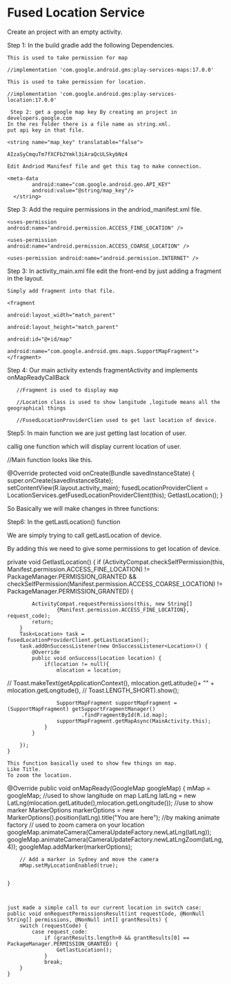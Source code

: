 # Fused Location Service
Create an project with an empty activity.

Step 1: In the build gradle add the following Dependencies.

    This is used to take permission for map
    
    //implementation 'com.google.android.gms:play-services-maps:17.0.0'
    
    This is used to take permission for location.
    
    //implementation 'com.google.android.gms:play-services-location:17.0.0'
     
     Step 2: get a google map key By creating an project in developers.google.com
    In the res folder there is a file name as string.xml.
    put api key in that file.
    
    <string name="map_key" translatable="false">
    
    AIzaSyCmquTm7fXCFb2Ymkl3iAraQcULSkybNz4

    Edit Andriod Manifesf file and get this tag to make connection.
    
    <meta-data
            android:name="com.google.android.geo.API_KEY"
            android:value="@string/map_key"/>
      </string> 
    

Step 3: Add the require permissions in the andriod_manifest.xml file.

    <uses-permission android:name="android.permission.ACCESS_FINE_LOCATION" />
    
    <uses-permission android:name="android.permission.ACCESS_COARSE_LOCATION" />
    
    <uses-permission android:name="android.permission.INTERNET" />
    
Step 3: In activity_main.xml file edit the front-end by just adding a fragment in the layout.

    Simply add fragment into that file.
    
    <fragment
    
    android:layout_width="match_parent"
    
    android:layout_height="match_parent"
    
    android:id="@+id/map"
    
    android:name="com.google.android.gms.maps.SupportMapFragment"></fragment>
       
      
 Step 4: Our main activity extends fragmentActivity and implements onMapReadyCallBack
       
       //Fragment is used to display map
       
       //Location class is used to show langitude ,logitude means all the geographical things
       
       //FusedLocationProviderClien used to get last location of device.
       
       
Step5: In main function we are just getting last location of user.

callig one function which will display current location of user.
       

//Main function looks like this.

@Override
    protected void onCreate(Bundle savedInstanceState) {
        super.onCreate(savedInstanceState);
        setContentView(R.layout.activity_main);
fusedLocationProviderClient = LocationServices.getFusedLocationProviderClient(this);
GetlastLocation();
}

So Basically we will make changes in three functions:

Step6: In the getLastLocation() function

We are simply trying to call getLastLocation of device.

By adding this we need to give some permissions to get location of device.





private void GetlastLocation() {
        if (ActivityCompat.checkSelfPermission(this, Manifest.permission.ACCESS_FINE_LOCATION) != PackageManager.PERMISSION_GRANTED
                && checkSelfPermission(Manifest.permission.ACCESS_COARSE_LOCATION) != PackageManager.PERMISSION_GRANTED) {

            ActivityCompat.requestPermissions(this, new String[]
                    {Manifest.permission.ACCESS_FINE_LOCATION}, request_code);
            return;
        }
        Task<Location> task = fusedLocationProviderClient.getLastLocation();
        task.addOnSuccessListener(new OnSuccessListener<Location>() {
            @Override
            public void onSuccess(Location location) {
                if(location != null){
                    mlocation = location;
//                    Toast.makeText(getApplicationContext(), mlocation.getLatitude()+ "" + mlocation.getLongitude(),
//                            Toast.LENGTH_SHORT).show();

                    SupportMapFragment supportMapFragment = (SupportMapFragment) getSupportFragmentManager()
                            .findFragmentById(R.id.map);
                    supportMapFragment.getMapAsync(MainActivity.this);
                }
            }

        });
    }
    
    This function basically used to show few things on map.
    Like Title.
    To zoom the location.
    
    
    
@Override
    public void onMapReady(GoogleMap googleMap) {
        mMap = googleMap;
        //used to show langitude on map
        LatLng latLng = new LatLng(mlocation.getLatitude(),mlocation.getLongitude());
        //use to show marker
        MarkerOptions markerOptions = new MarkerOptions().position(latLng).title("You are here");
        //by making animate factory
        // used to zoom camera on your location
        googleMap.animateCamera(CameraUpdateFactory.newLatLng(latLng));
        googleMap.animateCamera(CameraUpdateFactory.newLatLngZoom(latLng,4));
        googleMap.addMarker(markerOptions);

        // Add a marker in Sydney and move the camera
        mMap.setMyLocationEnabled(true);


    }
    
    
    
    just made a simple call to our current location in switch case:
    public void onRequestPermissionsResult(int requestCode, @NonNull String[] permissions, @NonNull int[] grantResults) {
        switch (requestCode) {
            case request_code:
                if (grantResults.length>0 && grantResults[0] == PackageManager.PERMISSION_GRANTED) {
                    GetlastLocation();
                }
                break;
        }
    }
